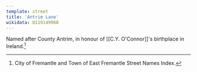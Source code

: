 ```yaml
---
template: street
title: 'Antrim Lane'
wikidata: Q119149968
---
```

Named after County Antrim, in honour of [[C.Y. O'Connor]]'s birthplace in Ireland.[^1]

[^1]: City of Fremantle and Town of East Fremantle Street Names Index.
